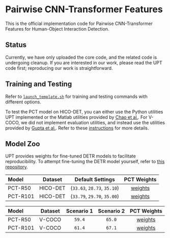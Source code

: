 # Pairwise CNN-Transformer Features
This is the official implementation code for Pairwise CNN-Transformer Features for Human-Object Interaction Detection.

## Status
Currently, we have only uploaded the core code, and the related code is undergoing cleanup.
If you are interested in our work, please read the UPT code first; reproducing our work is straightforward.

## Training and Testing
Refer to [`launch_template.sh`](./launch_template.sh) for training and testing commands with different options. 

To test the PCT model on HICO-DET, you can either use the Python utilities UPT implemented or the Matlab utilities provided by [Chao et al.](https://github.com/ywchao/ho-rcnn). For V-COCO, we did not implement evaluation utilities, and instead use the utilities provided by [Gupta et al.](https://github.com/s-gupta/v-coco#evaluation). Refer to these [instructions](https://github.com/fredzzhang/upt/discussions/14) for more details.

## Model Zoo
UPT provides weights for fine-tuned DETR models to facilitate reproducibility. To attempt fine-tuning the DETR model yourself, refer to [this repository](https://github.com/fredzzhang/hicodet).

|Model|Dataset|Default Settings|PCT Weights|
|:-|:-:|:-:|:-:|
|PCT-R50|HICO-DET|(`33.63`, `28.73`, `35.10`)|[weights](https://drive.google.com/file/d/1aX7My2gdk6xmzpsZc4V0TlUKgkS-tSom/view?usp=drive_link)|
|PCT-R101|HICO-DET|(`33.79`, `29.70`, `35.00`)|[weights](https://drive.google.com/file/d/1gXU4Wa5kUxWVi_JXZ6sJwDQytGnrs4T6/view?usp=drive_link)|

|Model|Dataset|Scenario 1|Scenario 2|PCT Weights|
|:-|:-:|:-:|:-:|:-:|
|PCT-R50|V-COCO|`59.4`|`65.0`|[weights](https://drive.google.com/file/d/19KMHdR_Hu5x4YDUS0UKW2Ic_gQ-nehuv/view?usp=drive_link)|
|PCT-R101|V-COCO|`61.4`|`67.1`|[weights](https://drive.google.com/file/d/1erwK1Au0iXn0PF1eJEepl-qVFRTelu7R/view?usp=drive_link)|
